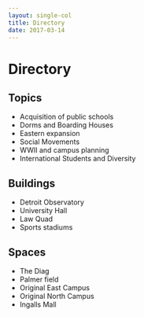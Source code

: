 ```yaml
---
layout: single-col
title: Directory
date: 2017-03-14
---
```


# Directory

## Topics
- Acquisition of public schools
- Dorms and Boarding Houses
- Eastern expansion
- Social Movements
- WWII and campus planning
- International Students and Diversity

## Buildings
- Detroit Observatory
- University Hall
- Law Quad
- Sports stadiums

## Spaces
- The Diag
- Palmer field
- Original East Campus
- Original North Campus
- Ingalls Mall
